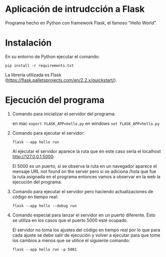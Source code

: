 # Aplicación de intrudcción a Flask

Programa hecho en Python con framework Flask, el famoso "Hello World".

# Instalación

En su entorno de Python ejecutar el comando:

```
pip install -r requirements.txt
```

La librería utilizada es Flask (https://flask.palletsprojects.com/en/2.2.x/quickstart/).

# Ejecución del programa

1. Comando para inicializar el servidor del programa:
    
    en mac ```export FLASK_APP=hello.py```
    en windows ```set FLASK_APP=hello.py```

2. Comando para ejecutar el servidor:

    ```
    flask --app hello run
    ```

    Al ejecutar el servidor aparece la ruta que en este caso sería el localhost http://127.0.0.1:5000.

    El 5000 es un puerto, si se observa la ruta en un navegador aparece el mensaje URL not found on the server
    pero si se adiciona /hola que fue la ruta asignada en el programa entonces vamos a observar en la web la ejecución del programa.

3. Comando para ejecutar el servidor pero haciendo actualizaciones de código en tiempo real:

    ```
    flask --app hello --debug run
    ```

4. Comando especial para lanzar el servidor en un puerto diferente. Ésto se utiliza en los casos que el puerto 5000 esté ocupado.

    El servidor no toma los ajustes del código en tiempo real por lo que para cada ajuste se debe salir de ejecución y volver a
    ejecutar para que tome los cambios a menos que se utilice el siguiente comando:
    
    ```
    flask --app hello run -p 5001
    ```